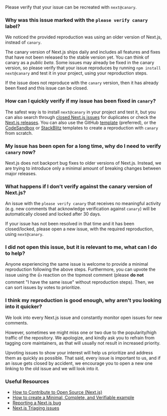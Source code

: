 Please verify that your issue can be recreated with `next@canary`.

### **Why was this issue marked with the `please verify canary` label?**

We noticed the provided reproduction was using an older version of Next.js, instead of `canary`.

The canary version of Next.js ships daily and includes all features and fixes that have not been released to the stable version yet. You can think of canary as a _public beta_. Some issues may already be fixed in the canary version, so please verify that your issue reproduces by running `npm install next@canary` and test it in your project, using your reproduction steps.

If the issue does not reproduce with the `canary` version, then it has already been fixed and this issue can be closed.

### **How can I quickly verify if my issue has been fixed in `canary`?**

The safest way is to install `next@canary` in your project and test it, but you can also search through [closed Next.js issues](https://github.com/vercel/next.js/issues?q=is%3Aissue+is%3Aclosed) for duplicates or check the [Next.js releases](https://github.com/vercel/next.js/releases). You can also use the GitHub [template](https://github.com/vercel/next.js/tree/canary/examples/reproduction-template) (preferred), or the [CodeSandbox](https://codesandbox.io/s/github/vercel/next.js/tree/canary/examples/reproduction-template) or [StackBlitz](https://stackblitz.com/fork/github/vercel/next.js/tree/canary/examples/reproduction-template) templates to create a reproduction with `canary` from scratch.

### **My issue has been open for a long time, why do I need to verify `canary` now?**

Next.js does not backport bug fixes to older versions of Next.js. Instead, we are trying to introduce only a minimal amount of breaking changes between major releases.

### **What happens if I don't verify against the canary version of Next.js?**

An issue with the `please verify canary` that receives no meaningful activity (e.g. new comments that acknowledge verification against `canary`) will be automatically closed and locked after 30 days.

If your issue has not been resolved in that time and it has been closed/locked, please open a new issue, with the required reproduction, using `next@canary`.

### **I did not open this issue, but it is relevant to me, what can I do to help?**

Anyone experiencing the same issue is welcome to provide a minimal reproduction following the above steps. Furthermore, you can upvote the issue using the :+1: reaction on the topmost comment (please **do not** comment "I have the same issue" without reproduction steps). Then, we can sort issues by votes to prioritize.

### **I think my reproduction is good enough, why aren't you looking into it quicker?**

We look into every Next.js issue and constantly monitor open issues for new comments.

However, sometimes we might miss one or two due to the popularity/high traffic of the repository. We apologize, and kindly ask you to refrain from tagging core maintainers, as that will usually not result in increased priority.

Upvoting issues to show your interest will help us prioritize and address them as quickly as possible. That said, every issue is important to us, and if an issue gets closed by accident, we encourage you to open a new one linking to the old issue and we will look into it.

### **Useful Resources**

- [How to Contribute to Open Source (Next.js)](https://www.youtube.com/watch?v=cuoNzXFLitc)
- [How to create a Minimal, Complete, and Verifiable example](https://stackoverflow.com/help/mcve)
- [Reporting a Next.js bug](https://github.com/vercel/next.js/blob/canary/.github/ISSUE_TEMPLATE/1.bug_report.yml)
- [Next.js Triaging issues](https://github.com/vercel/next.js/blob/canary/contributing/repository/triaging.md)
